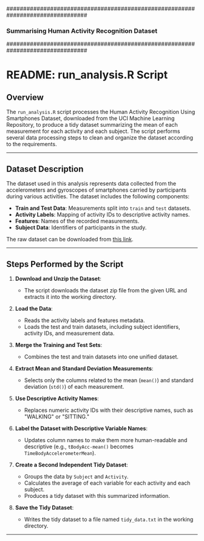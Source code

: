 ################################################################################
### Summarising Human Activity Recognition Dataset
################################################################################

# README: run_analysis.R Script

## Overview

The `run_analysis.R` script processes the Human Activity Recognition Using Smartphones Dataset, downloaded from the UCI Machine Learning Repository, to produce a tidy dataset summarizing the mean of each measurement for each activity and each subject. The script performs several data processing steps to clean and organize the dataset according to the requirements.

---

## Dataset Description

The dataset used in this analysis represents data collected from the accelerometers and gyroscopes of smartphones carried by participants during various activities. The dataset includes the following components:

- **Train and Test Data**: Measurements split into `train` and `test` datasets.
- **Activity Labels**: Mapping of activity IDs to descriptive activity names.
- **Features**: Names of the recorded measurements.
- **Subject Data**: Identifiers of participants in the study.

The raw dataset can be downloaded from [this link](https://d396qusza40orc.cloudfront.net/getdata%2Fprojectfiles%2FUCI%20HAR%20Dataset.zip).

---

## Steps Performed by the Script

1. **Download and Unzip the Dataset**:
   - The script downloads the dataset zip file from the given URL and extracts it into the working directory.

2. **Load the Data**:
   - Reads the activity labels and features metadata.
   - Loads the test and train datasets, including subject identifiers, activity IDs, and measurement data.

3. **Merge the Training and Test Sets**:
   - Combines the test and train datasets into one unified dataset.

4. **Extract Mean and Standard Deviation Measurements**:
   - Selects only the columns related to the mean (`mean()`) and standard deviation (`std()`) of each measurement.

5. **Use Descriptive Activity Names**:
   - Replaces numeric activity IDs with their descriptive names, such as "WALKING" or "SITTING."

6. **Label the Dataset with Descriptive Variable Names**:
   - Updates column names to make them more human-readable and descriptive (e.g., `tBodyAcc-mean()` becomes `TimeBodyAccelerometerMean`).

7. **Create a Second Independent Tidy Dataset**:
   - Groups the data by `Subject` and `Activity`.
   - Calculates the average of each variable for each activity and each subject.
   - Produces a tidy dataset with this summarized information.

8. **Save the Tidy Dataset**:
   - Writes the tidy dataset to a file named `tidy_data.txt` in the working directory.
   
---





